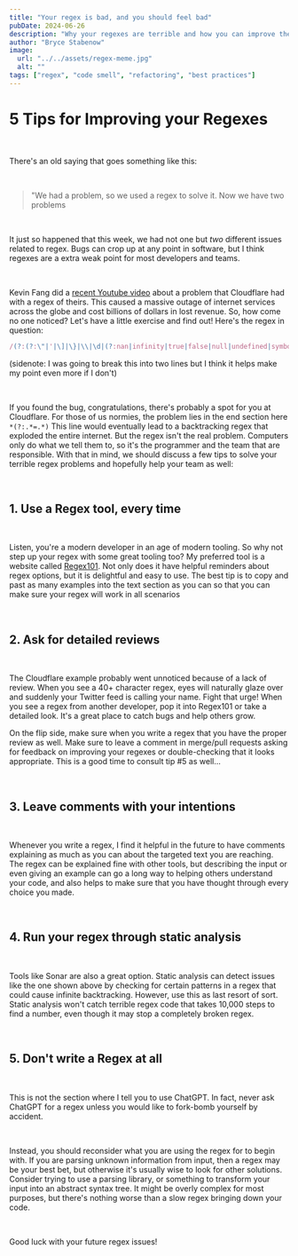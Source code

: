 ```yaml
---
title: "Your regex is bad, and you should feel bad"
pubDate: 2024-06-26
description: "Why your regexes are terrible and how you can improve them"
author: "Bryce Stabenow"
image:
  url: "../../assets/regex-meme.jpg"
  alt: ""
tags: ["regex", "code smell", "refactoring", "best practices"]
---
```


# 5 Tips for Improving your Regexes

<br/>

There's an old saying that goes something like this:

<br/>

> "We had a problem, so we used a regex to solve it. Now we have two problems

<br/>

It just so happened that this week, we had not one but _two_ different issues related to regex. Bugs can crop up at any point in software, but I think regexes are a extra weak point for most developers and teams.

<br/>

Kevin Fang did a [recent Youtube video](https://www.youtube.com/watch?v=DDe-S3uef2w) about a problem that Cloudflare had with a regex of theirs. This caused a massive outage of internet services across the globe and cost billions of dollars in lost revenue. So, how come no one noticed? Let's have a little exercise and find out! Here's the regex in question:

```js
/(?:(?:\"|'|\]|\}|\\|\d|(?:nan|infinity|true|false|null|undefined|symbol|math)|\`|\-|\+)+[)]*;?((?:\s|-|~|!|{}|\|\||\+)*.*(?:.*=.*)))/;
```

(sidenote: I was going to break this into two lines but I think it helps make my point even more if I don't)

<br/>

If you found the bug, congratulations, there's probably a spot for you at Cloudflare. For those of us normies, the problem lies in the end section here `*(?:.*=.*)` This line would eventually lead to a backtracking regex that exploded the entire internet. But the regex isn't the real problem. Computers only do what we tell them to, so it's the programmer and the team that are responsible. With that in mind, we should discuss a few tips to solve your terrible regex problems and hopefully help your team as well:

<br/>

## 1. Use a Regex tool, every time

<br/>

Listen, you're a modern developer in an age of modern tooling. So why not step up your regex with some great tooling too? My preferred tool is a website called [Regex101](https://regex101.com/). Not only does it have helpful reminders about regex options, but it is delightful and easy to use. The best tip is to copy and past as many examples into the text section as you can so that you can make sure your regex will work in all scenarios

<br/>

## 2. Ask for detailed reviews

<br/>

The Cloudflare example probably went unnoticed because of a lack of review. When you see a 40+ character regex, eyes will naturally glaze over and suddenly your Twitter feed is calling your name. Fight that urge! When you see a regex from another developer, pop it into Regex101 or take a detailed look. It's a great place to catch bugs and help others grow.
<br />

On the flip side, make sure when you write a regex that you have the proper review as well. Make sure to leave a comment in merge/pull requests asking for feedback on improving your regexes or double-checking that it looks appropriate. This is a good time to consult tip #5 as well...

<br/>

## 3. Leave comments with your intentions

<br/>

Whenever you write a regex, I find it helpful in the future to have comments explaining as much as you can about the targeted text you are reaching. The regex can be explained fine with other tools, but describing the input or even giving an example can go a long way to helping others understand your code, and also helps to make sure that you have thought through every choice you made.

<br/>

## 4. Run your regex through static analysis

<br/>

Tools like Sonar are also a great option. Static analysis can detect issues like the one shown above by checking for certain patterns in a regex that could cause infinite backtracking. However, use this as last resort of sort. Static analysis won't catch terrible regex code that takes 10,000 steps to find a number, even though it may stop a completely broken regex.

<br/>

## 5. Don't write a Regex at all

<br/>

This is not the section where I tell you to use ChatGPT. In fact, never ask ChatGPT for a regex unless you would like to fork-bomb yourself by accident.

<br/>

Instead, you should reconsider what you are using the regex for to begin with. If you are parsing unknown information from input, then a regex may be your best bet, but otherwise it's usually wise to look for other solutions. Consider trying to use a parsing library, or something to transform your input into an abstract syntax tree. It might be overly complex for most purposes, but there's nothing worse than a slow regex bringing down your code.

<br/>

Good luck with your future regex issues!
